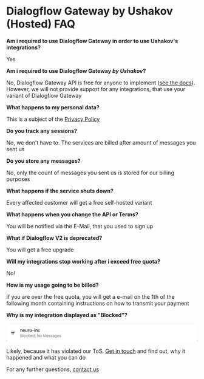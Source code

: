 # Dialogflow Gateway by Ushakov (Hosted) FAQ

**Am i required to use Dialogflow Gateway in order to use Ushakov's integrations?**

Yes

**Am i required to use Dialogflow Gateway *by Ushakov*?**

No, Dialogflow Gateway API is free for anyone to implement ([see the docs](./../README.md)). However, we will not provide support for any integrations, that use your variant of Dialogflow Gateway

**What happens to my personal data?**

This is a subject of the [Privacy Policy](https://cloud.ushakov.co/privacy)

**Do you track any sessions?**

No, we don't have to. The services are billed after amount of messages you sent us

**Do you store any messages?**

No, only the count of messages you sent us is stored for our billing purposes

**What happens if the service shuts down?**

Every affected customer will get a free self-hosted variant

**What happens when you change the API or Terms?**

You will be notified via the E-Mail, that you used to sign up

**What if Dialogflow V2 is deprecated?**

You will get a free upgrade

**Will my integrations stop working after i exceed free quota?**

No!

**How is my usage going to be billed?**

If you are over the free quota, you will get a e-mail on the 1th of the following month containing instructions on how to transmit your payment

**Why is my integration displayed as "Blocked"?**

![Dialogflow Gateway Blocked](./images/blocked.png)

Likely, because it has violated our ToS. [Get in touch](https://ushakov.co/#contact) and find out, why it happened and what you can do

For any further questions, [contact us](https://ushakov.co/#contact)